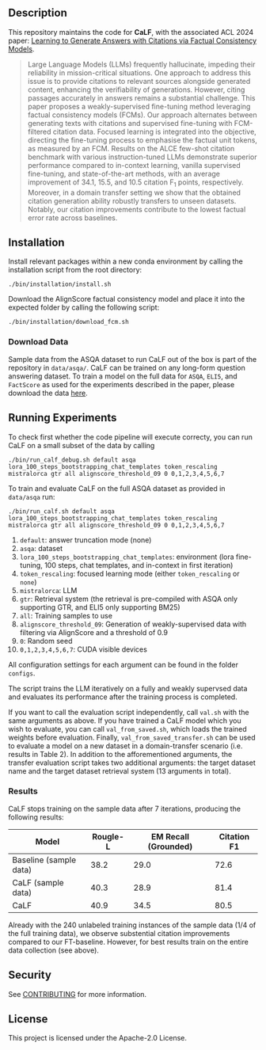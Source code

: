 ## Description

This repository maintains the code for **CaLF**, with the associated ACL 2024 paper: [Learning to Generate Answers with Citations via Factual Consistency Models](https://arxiv.org/abs/2406.13124).

> Large Language Models (LLMs) frequently hallucinate, impeding their reliability in mission-critical situations. One approach to address this issue is to provide citations to relevant sources alongside generated content, enhancing the verifiability of generations. However, citing passages accurately in answers remains a substantial challenge. This paper proposes a weakly-supervised fine-tuning method leveraging factual consistency models (FCMs). Our approach alternates between generating texts with citations and supervised fine-tuning with FCM-filtered citation data. Focused learning is integrated into the objective, directing the fine-tuning process to emphasise the factual unit tokens, as measured by an FCM. Results on the ALCE few-shot citation benchmark with various instruction-tuned LLMs demonstrate superior performance compared to in-context learning, vanilla supervised fine-tuning, and state-of-the-art methods,  with an average improvement of $34.1$, $15.5$, and $10.5$ citation F$_1$ points, respectively. Moreover, in a domain transfer setting we show that the obtained citation generation ability robustly transfers to unseen datasets. Notably, our citation improvements contribute to the lowest factual error rate across baselines.

## Installation

Install relevant packages within a new conda environment by calling the installation script from the root directory:
```
./bin/installation/install.sh
```

Download the AlignScore factual consistency model and place it into the expected folder by calling the following script:

```
./bin/installation/download_fcm.sh
```


### Download Data

Sample data from the ASQA dataset to run CaLF out of the box is part of the repository in `data/asqa/`. CaLF can be trained on any long-form question answering dataset. To train a model on the full data for `ASQA`, `ELI5`, and `FactScore` as used for the experiments described in the paper, please download the data [here](https://drive.google.com/file/d/1VulWcG80vQ6V7TZcq4kflitE5Xb7IHvE/view?usp=sharing).


## Running Experiments

To check first whether the code pipeline will execute correcty, you can run CaLF on a small subset of the data by calling

```
./bin/run_calf_debug.sh default asqa lora_100_steps_bootstrapping_chat_templates token_rescaling mistralorca gtr all alignscore_threshold_09 0 0,1,2,3,4,5,6,7
```

To train and evaluate CaLF on the full ASQA dataset as provided in `data/asqa` run:

```
./bin/run_calf.sh default asqa lora_100_steps_bootstrapping_chat_templates token_rescaling mistralorca gtr all alignscore_threshold_09 0 0,1,2,3,4,5,6,7
```

1. `default`: answer truncation mode (none)
2. `asqa`: dataset
3. `lora_100_steps_bootstrapping_chat_templates`: environment (lora fine-tuning, 100 steps, chat templates, and in-context in first iteration)
4. `token_rescaling`: focused learning mode (either `token_rescaling` or `none`)
6. `mistralorca`: LLM
7. `gtr`: Retrieval system (the retrieval is pre-compiled with ASQA only supporting GTR, and ELI5 only supporting BM25)
8. `all`: Training samples to use
9. `alignscore_threshold_09`: Generation of weakly-supervised data with filtering via AlignScore and a threshold of 0.9
10. `0`: Random seed
11. `0,1,2,3,4,5,6,7`: CUDA visible devices

All configuration settings for each argument can be found in the folder `configs`.

The script trains the LLM iteratively on a fully and weakly supervsed data and evaluates its performance after the training process is completed. 

If you want to call the evaluation script independently, call `val.sh` with the same arguments as above. If you have trained a CaLF model which you wish to evaluate, you can call `val_from_saved.sh`, which loads the trained weights before evaluation. Finally, `val_from_saved_transfer.sh` can be used to evaluate a model on a new dataset in a domain-transfer scenario (i.e. results in Table 2). In addition to the afforementioned arguments, the transfer evaluation script takes two additional arguments: the target dataset name and the target dataset retrieval system (13 arguments in total).

### Results
CaLF stops training on the sample data after 7 iterations, producing the following results:


| Model                  | Rougle-L | EM Recall (Grounded) | Citation F1 |
|------------------------|----------|----------------------|-------------|
| Baseline (sample data) | 38.2     | 29.0                 | 72.6        |
| CaLF (sample data)     | 40.3     | 28.9                 | 81.4        |
| CaLF                   | 40.9     | 34.5                 | 80.5        |

Already with the 240 unlabeled training instances of the sample data (1/4 of the full training data), we observe substential citation improvements compared to our FT-baseline. However, for best results train on the entire data collection (see above).


## Security

See [CONTRIBUTING](CONTRIBUTING.md#security-issue-notifications) for more information.

## License

This project is licensed under the Apache-2.0 License.
